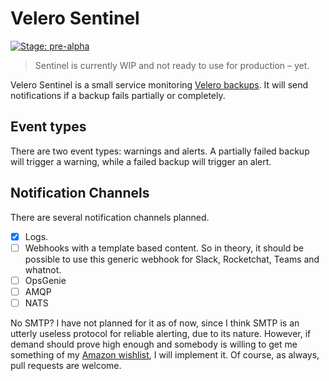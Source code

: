 # Velero Sentinel

[![Stage: pre-alpha](https://img.shields.io/badge/Stage-pre--alpha-yellow)][wp:stage]

> Sentinel is currently WIP and not ready to use for production &ndash; yet.

Velero Sentinel is a small service monitoring [Velero backups][velero:backups].
It will send notifications if a backup fails partially or completely.

## Event types

There are two event types: warnings and alerts. A partially failed backup will trigger a warning, while a failed backup will trigger an alert.

## Notification Channels

There are several notification channels planned.

- [x] Logs.
- [ ] Webhooks with a template based content. So in theory, it should be possible to use this generic webhook for Slack, Rocketchat, Teams and whatnot.
- [ ] OpsGenie
- [ ] AMQP
- [ ] NATS

No SMTP? I have not planned for it as of now, since I think SMTP is an utterly useless protocol for reliable alerting, due to its nature. However, if demand should prove high enough and somebody is willing to get me something of my [Amazon wishlist][wishlist], I will implement it. Of course, as always, pull requests are welcome.

[wp:stage]: https://en.wikipedia.org/wiki/Software_release_life_cycle#Pre-alpha
[velero:backups]: https://velero.io/docs/main/ "\"About Velero\" on velero.io"
[wishlist]: https://www.amazon.de/hz/wishlist/ls/1ELWVEKV9NLYP?ref_=wl_share "My wishlist on Amazon.DE"
